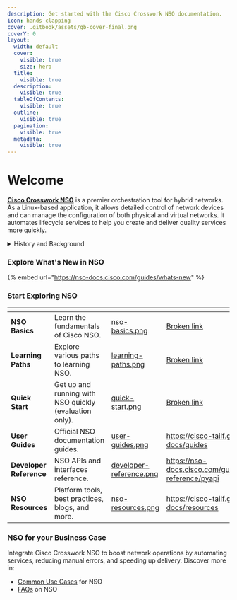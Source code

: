 ```yaml
---
description: Get started with the Cisco Crosswork NSO documentation.
icon: hands-clapping
cover: .gitbook/assets/gb-cover-final.png
coverY: 0
layout:
  width: default
  cover:
    visible: true
    size: hero
  title:
    visible: true
  description:
    visible: true
  tableOfContents:
    visible: true
  outline:
    visible: true
  pagination:
    visible: true
  metadata:
    visible: true
---
```


# Welcome

[**Cisco Crosswork NSO**](https://www.cisco.com/c/en/us/products/collateral/cloud-systems-management/network-services-orchestrator/network-orchestrator-so.html) is a premier orchestration tool for hybrid networks. As a Linux-based application, it allows detailed control of network devices and can manage the configuration of both physical and virtual networks. It automates lifecycle services to help you create and deliver quality services more quickly.&#x20;

<details>

<summary>History and Background</summary>

A quick look at NSO and how it fits into the Cisco Crosswork suite:

* <i class="fa-clock">:clock:</i> Origin: NSO began its journey as Network Control System (NCS) to simplify network management. Since its accretion by Cisco, NSO has grown into a powerful tool, supporting thousands of devices and automating complex services like 5G and VPNs for companies worldwide.

- <i class="fa-puzzle">:puzzle:</i> Crosswork: In 2018, Cisco launched Crosswork, a broader platform to make networks smarter and self-managing. Crosswork uses NSO as its core engine to handle network setup tasks, but it adds tools for monitoring, analyzing, and fixing issues automatically.&#x20;

* <i class="fa-link-simple">:link-simple:</i> How NSO and Crosswork Mesh: NSO is the “doer” in Crosswork, following instructions to configure devices. Crosswork builds on NSO by adding real-time insights and auto-fixes, making networks faster and more reliable. NSO can work alone for specific automation tasks, but with Crosswork, it’s part of a bigger, smarter system.

- <i class="fa-rocket">:rocket:</i> Why It Matters: NSO and Crosswork make network management easier, saving time and reducing errors. Whether you’re new to automation or managing a huge network, NSO’s flexibility and Crosswork’s intelligence have you covered!

</details>

### Explore What's New in NSO

{% embed url="https://nso-docs.cisco.com/guides/whats-new" %}

### Start Exploring NSO

<table data-view="cards"><thead><tr><th></th><th></th><th data-hidden data-card-cover data-type="files"></th><th data-hidden data-card-target data-type="content-ref"></th></tr></thead><tbody><tr><td><strong>NSO Basics</strong></td><td>Learn the fundamentals of Cisco NSO.</td><td><a href=".gitbook/assets/nso-basics.png">nso-basics.png</a></td><td><a href="broken-reference">Broken link</a></td></tr><tr><td><strong>Learning Paths</strong></td><td>Explore various paths to learning NSO.</td><td><a href=".gitbook/assets/learning-paths.png">learning-paths.png</a></td><td><a href="broken-reference">Broken link</a></td></tr><tr><td><strong>Quick Start</strong></td><td>Get up and running with NSO quickly (evaluation only).</td><td><a href=".gitbook/assets/quick-start.png">quick-start.png</a></td><td><a href="broken-reference">Broken link</a></td></tr><tr><td><strong>User Guides</strong></td><td>Official NSO documentation guides.</td><td><a href=".gitbook/assets/user-guides.png">user-guides.png</a></td><td><a href="https://cisco-tailf.gitbook.io/nso-docs/guides">https://cisco-tailf.gitbook.io/nso-docs/guides</a></td></tr><tr><td><strong>Developer Reference</strong></td><td>NSO APIs and interfaces reference.</td><td><a href=".gitbook/assets/developer-reference.png">developer-reference.png</a></td><td><a href="https://nso-docs.cisco.com/guides/developer-reference/pyapi">https://nso-docs.cisco.com/guides/developer-reference/pyapi</a></td></tr><tr><td><strong>NSO Resources</strong></td><td>Platform tools, best practices, blogs, and more.</td><td><a href=".gitbook/assets/nso-resources.png">nso-resources.png</a></td><td><a href="https://cisco-tailf.gitbook.io/nso-docs/resources">https://cisco-tailf.gitbook.io/nso-docs/resources</a></td></tr></tbody></table>

### NSO for your Business Case

Integrate Cisco Crosswork NSO to boost network operations by automating services, reducing manual errors, and speeding up delivery. Discover more in:

* [Common Use Cases](nso-basics/common-use-cases.md) for NSO
* [FAQs](nso-basics/faqs.md) on NSO
